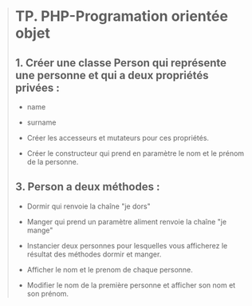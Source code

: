 > # TP. PHP-Programation orientée objet
>
> ## 1. Créer une classe Person qui représente une personne et qui a deux propriétés privées :
>
> - name
> - surname
>
>
> - Créer les accesseurs et mutateurs pour ces propriétés.
> - Créer le constructeur qui prend en paramètre le nom et le prénom de la personne.
>
>
> ## 3. Person a deux méthodes :
> - Dormir qui renvoie la chaîne "je dors"
> - Manger qui prend un paramètre aliment renvoie la chaîne "je mange"
>
> - Instancier deux personnes pour lesquelles vous afficherez le résultat des méthodes dormir et manger.
> - Afficher le nom et le prenom de chaque personne.
> - Modifier le nom de la première personne et afficher son nom et son prénom.